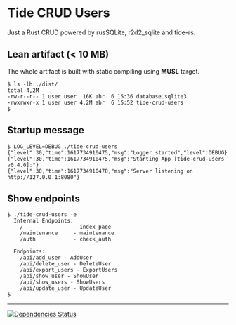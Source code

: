 # Tide CRUD Users

Just a Rust CRUD powered by rusSQLite, r2d2_sqlite and tide-rs.

## Lean artifact (< 10 MB)
The whole artifact is built with static compiling using **MUSL** target.
```
$ ls -lh ./dist/                                  
total 4,2M                                                                                    
-rw-r--r-- 1 user user  16K abr  6 15:36 database.sqlite3
-rwxrwxr-x 1 user user 4,2M abr  6 15:52 tide-crud-users
$
```

## Startup message
```
$ LOG_LEVEL=DEBUG ./tide-crud-users
{"level":30,"time":1617734910475,"msg":"Logger started","level":DEBUG}
{"level":30,"time":1617734910475,"msg":"Starting App [tide-crud-users v0.4.0]:"}
{"level":30,"time":1617734910478,"msg":"Server listening on http://127.0.0.1:8080"}
```

## Show endpoints
```
$ ./tide-crud-users -e
  Internal Endpoints:
    /                - index_page
    /maintenance     - maintenance
    /auth            - check_auth
  
  Endpoints:
    /api/add_user - AddUser
    /api/delete_user - DeleteUser
    /api/export_users - ExportUsers
    /api/show_user - ShowUser
    /api/show_users - ShowUsers
    /api/update_user - UpdateUser
$
```

---

[![Dependencies Status](https://deps.rs/repo/github/afsec/tide_crud_users_sqlite/status.svg)](https://deps.rs/repo/github/afsec/tide_crud_users_sqlite)
